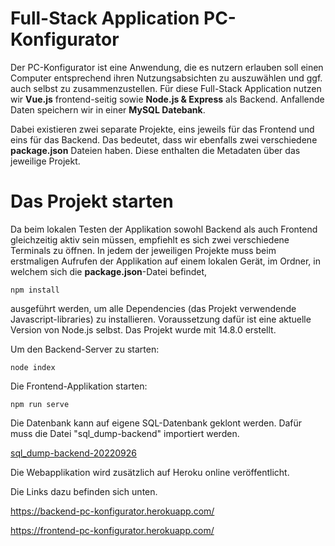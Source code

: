 # Full-Stack Application PC-Konfigurator

Der PC-Konfigurator ist eine Anwendung, die es nutzern erlauben soll einen Computer entsprechend ihren Nutzungsabsichten zu auszuwählen und ggf. auch selbst zu zusammenzustellen. Für diese Full-Stack Application nutzen wir **Vue.js** frontend-seitig sowie **Node.js & Express** als Backend. Anfallende Daten speichern wir in einer **MySQL Datebank**.

Dabei existieren zwei separate Projekte, eins jeweils für das Frontend und eins für das Backend. Das bedeutet, dass wir ebenfalls zwei verschiedene **package.json** Dateien haben. Diese enthalten die Metadaten über das jeweilige Projekt.

# Das Projekt starten

Da beim lokalen Testen der Applikation sowohl Backend als auch Frontend gleichzeitig aktiv sein müssen, empfiehlt es sich zwei verschiedene Terminals zu öffnen. In jedem der jeweiligen Projekte muss beim erstmaligen Aufrufen der Applikation auf einem lokalen Gerät, im Ordner, in welchem sich die **package.json**-Datei befindet, 

    npm install

ausgeführt werden, um alle Dependencies (das Projekt verwendende Javascript-libraries) zu installieren. Voraussetzung dafür ist eine aktuelle Version von Node.js selbst. Das Projekt wurde mit 14.8.0 erstellt.

Um den Backend-Server zu starten:

    node index

Die Frontend-Applikation starten:

    npm run serve
Die Datenbank kann auf eigene SQL-Datenbank geklont werden. Dafür muss die Datei "sql_dump-backend" importiert werden.

[sql_dump-backend-20220926](/sql_dump-backend-20220926.sql)

Die Webapplikation wird zusätzlich auf Heroku online veröffentlicht. 

Die Links dazu befinden sich unten. 

https://backend-pc-konfigurator.herokuapp.com/

https://frontend-pc-konfigurator.herokuapp.com/